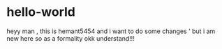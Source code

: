 # hello-world

heyy man , this is hemant5454 and i want to do some changes '
but i am new here so as a formality okk understand!!!
